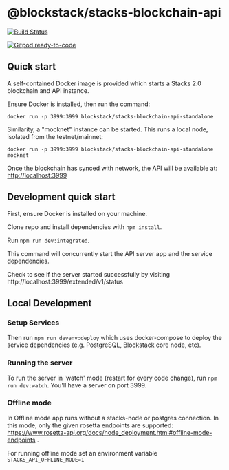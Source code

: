 # @blockstack/stacks-blockchain-api

[![Build Status](https://img.shields.io/endpoint.svg?url=https%3A%2F%2Factions-badge.atrox.dev%2Fblockstack%2Fstacks-blockchain-api%2Fbadge%3Fref%3Dmaster&style=flat)](https://actions-badge.atrox.dev/blockstack/stacks-blockchain-api/goto?ref=master)

[![Gitpod ready-to-code](https://img.shields.io/badge/Gitpod-ready--to--code-blue?logo=gitpod)](https://gitpod.io/#https://github.com/blockstack/stacks-blockchain-api)

## Quick start

A self-contained Docker image is provided which starts a Stacks 2.0 blockchain and API instance.

Ensure Docker is installed, then run the command:

```
docker run -p 3999:3999 blockstack/stacks-blockchain-api-standalone
```

Similarity, a "mocknet" instance can be started. This runs a local node, isolated from the testnet/mainnet:

```
docker run -p 3999:3999 blockstack/stacks-blockchain-api-standalone mocknet
```

Once the blockchain has synced with network, the API will be available at:
[http://localhost:3999](http://localhost:3999)

## Development quick start

First, ensure Docker is installed on your machine.

Clone repo and install dependencies with `npm install`.

Run `npm run dev:integrated`.

This command will concurrently start the API server app and the service dependencies.

Check to see if the server started successfully by visiting http://localhost:3999/extended/v1/status

## Local Development

### Setup Services

Then run `npm run devenv:deploy` which uses docker-compose to deploy the service dependencies (e.g. PostgreSQL, Blockstack core node, etc).

### Running the server

To run the server in 'watch' mode (restart for every code change), run `npm run dev:watch`. You'll have a server on port 3999.

### Offline mode

In Offline mode app runs without a stacks-node or postgres connection. In this mode, only the given rosetta endpoints are supported:
https://www.rosetta-api.org/docs/node_deployment.html#offline-mode-endpoints .

For running offline mode set an environment variable `STACKS_API_OFFLINE_MODE=1`
